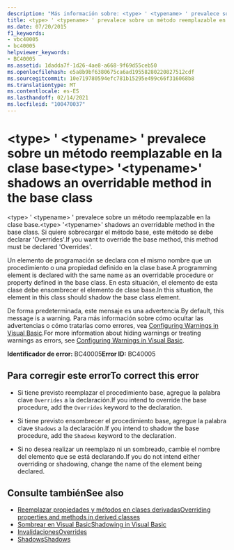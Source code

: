 ```yaml
---
description: "Más información sobre: <type> ' <typename> ' prevalece sobre un método reemplazable en la clase base"
title: <type> ' <typename> ' prevalece sobre un método reemplazable en la clase base
ms.date: 07/20/2015
f1_keywords:
- vbc40005
- bc40005
helpviewer_keywords:
- BC40005
ms.assetid: 1dadda7f-1d26-4ae8-a668-9f69d55ceb50
ms.openlocfilehash: e5a8b9bf6380675ca6ad19558280220827512cdf
ms.sourcegitcommit: 10e719780594efc781b15295e499c66f316068b8
ms.translationtype: MT
ms.contentlocale: es-ES
ms.lasthandoff: 02/14/2021
ms.locfileid: "100470037"
---
```

# <a name="type-typename-shadows-an-overridable-method-in-the-base-class"></a><span data-ttu-id="33231-103">\<type> ' \<typename> ' prevalece sobre un método reemplazable en la clase base</span><span class="sxs-lookup"><span data-stu-id="33231-103">\<type> '\<typename>' shadows an overridable method in the base class</span></span>

<span data-ttu-id="33231-104">\<type> ' \<typename> ' prevalece sobre un método reemplazable en la clase base.</span><span class="sxs-lookup"><span data-stu-id="33231-104">\<type> '\<typename>' shadows an overridable method in the base class.</span></span> <span data-ttu-id="33231-105">Si quiere sobrecargar el método base, este método se debe declarar 'Overrides'.</span><span class="sxs-lookup"><span data-stu-id="33231-105">If you want to override the base method, this method must be declared 'Overrides'.</span></span>  
  
 <span data-ttu-id="33231-106">Un elemento de programación se declara con el mismo nombre que un procedimiento o una propiedad definido en la clase base.</span><span class="sxs-lookup"><span data-stu-id="33231-106">A programming element is declared with the same name as an overridable procedure or property defined in the base class.</span></span> <span data-ttu-id="33231-107">En esta situación, el elemento de esta clase debe ensombrecer el elemento de clase base.</span><span class="sxs-lookup"><span data-stu-id="33231-107">In this situation, the element in this class should shadow the base class element.</span></span>  
  
 <span data-ttu-id="33231-108">De forma predeterminada, este mensaje es una advertencia.</span><span class="sxs-lookup"><span data-stu-id="33231-108">By default, this message is a warning.</span></span> <span data-ttu-id="33231-109">Para más información sobre cómo ocultar las advertencias o cómo tratarlas como errores, vea [Configuring Warnings in Visual Basic](/visualstudio/ide/configuring-warnings-in-visual-basic).</span><span class="sxs-lookup"><span data-stu-id="33231-109">For more information about hiding warnings or treating warnings as errors, see [Configuring Warnings in Visual Basic](/visualstudio/ide/configuring-warnings-in-visual-basic).</span></span>  
  
 <span data-ttu-id="33231-110">**Identificador de error:** BC40005</span><span class="sxs-lookup"><span data-stu-id="33231-110">**Error ID:** BC40005</span></span>  
  
## <a name="to-correct-this-error"></a><span data-ttu-id="33231-111">Para corregir este error</span><span class="sxs-lookup"><span data-stu-id="33231-111">To correct this error</span></span>  
  
- <span data-ttu-id="33231-112">Si tiene previsto reemplazar el procedimiento base, agregue la palabra clave `Overrides` a la declaración.</span><span class="sxs-lookup"><span data-stu-id="33231-112">If you intend to override the base procedure, add the `Overrides` keyword to the declaration.</span></span>  
  
- <span data-ttu-id="33231-113">Si tiene previsto ensombrecer el procedimiento base, agregue la palabra clave `Shadows` a la declaración.</span><span class="sxs-lookup"><span data-stu-id="33231-113">If you intend to shadow the base procedure, add the `Shadows` keyword to the declaration.</span></span>  
  
- <span data-ttu-id="33231-114">Si no desea realizar un reemplazo ni un sombreado, cambie el nombre del elemento que se está declarando.</span><span class="sxs-lookup"><span data-stu-id="33231-114">If you do not intend either overriding or shadowing, change the name of the element being declared.</span></span>  
  
## <a name="see-also"></a><span data-ttu-id="33231-115">Consulte también</span><span class="sxs-lookup"><span data-stu-id="33231-115">See also</span></span>

- [<span data-ttu-id="33231-116">Reemplazar propiedades y métodos en clases derivadas</span><span class="sxs-lookup"><span data-stu-id="33231-116">Overriding properties and methods in derived classes</span></span>](../programming-guide/language-features/objects-and-classes/inheritance-basics.md#overriding-properties-and-methods-in-derived-classes)
- [<span data-ttu-id="33231-117">Sombrear en Visual Basic</span><span class="sxs-lookup"><span data-stu-id="33231-117">Shadowing in Visual Basic</span></span>](../programming-guide/language-features/declared-elements/shadowing.md)
- [<span data-ttu-id="33231-118">Invalidaciones</span><span class="sxs-lookup"><span data-stu-id="33231-118">Overrides</span></span>](../language-reference/modifiers/overrides.md)
- [<span data-ttu-id="33231-119">Shadows</span><span class="sxs-lookup"><span data-stu-id="33231-119">Shadows</span></span>](../language-reference/modifiers/shadows.md)
